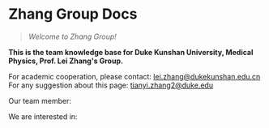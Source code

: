 # Zhang Group Docs

> *Welcome to Zhang Group!*

**This is the team knowledge base for Duke Kunshan University, Medical Physics, Prof. Lei Zhang's Group.**

For academic cooperation, please contact: lei.zhang@dukekunshan.edu.cn  
For any suggestion about this page: tianyi.zhang2@duke.edu  

Our team member:  

We are interested in:
